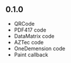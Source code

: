 ## 0.1.0

- QRCode
- PDF417 code
- DataMatrix code
- AZTec code
- OneDemension code
- Paint callback

